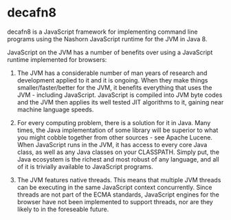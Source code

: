 decafn8
=======

decafn8 is a JavaScript framework for implementing command line programs using the Nashorn JavaScript runtime for the JVM in Java 8.

JavaScript on the JVM has a number of benefits over using a JavaScript runtime implemented for browsers:

1. The JVM has a considerable number of man years of research and development applied to it and it is ongoing.  When they make things smaller/faster/better for the JVM, it benefits everything that uses the JVM - including JavaScript.  JavaScript is compiled into JVM byte codes and the JVM then applies its well tested JIT algorithms to it, gaining near machine language speeds.

2. For every computing problem, there is a solution for it in Java.  Many times, the Java implementation of some library will be superior to what you might cobble together from other sources - see Apache Lucene.  When JavaScript runs in the JVM, it has access to every core Java class, as well as any Java classes on your CLASSPATH.  Simply put, the Java ecosystem is the richest and most robust of any language, and all of it is trivially available to JavaScript programs.

3. The JVM features native threads.  This means that multiple JVM threads can be executing in the same JavaScript context concurrently.  Since threads are not part of the ECMA standards, JavaScript engines for the browser have not been implemented to support threads, nor are they likely to in the foreseable future.

